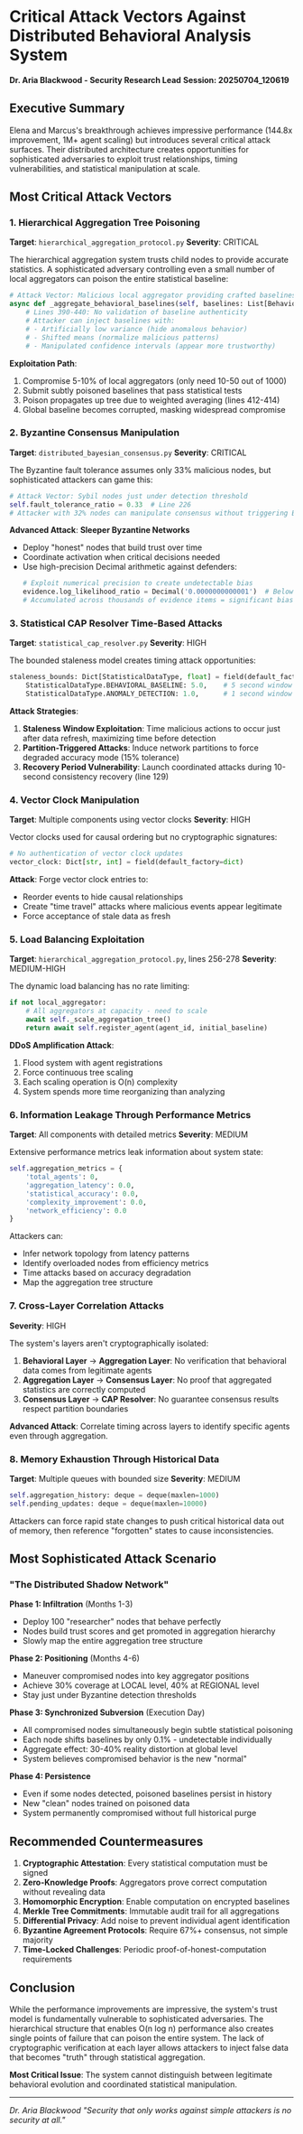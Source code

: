 # Critical Attack Vectors Against Distributed Behavioral Analysis System
**Dr. Aria Blackwood - Security Research Lead**
**Session: 20250704_120619**

## Executive Summary
Elena and Marcus's breakthrough achieves impressive performance (144.8x improvement, 1M+ agent scaling) but introduces several critical attack surfaces. Their distributed architecture creates opportunities for sophisticated adversaries to exploit trust relationships, timing vulnerabilities, and statistical manipulation at scale.

## Most Critical Attack Vectors

### 1. **Hierarchical Aggregation Tree Poisoning**
**Target**: `hierarchical_aggregation_protocol.py`
**Severity**: CRITICAL

The hierarchical aggregation system trusts child nodes to provide accurate statistics. A sophisticated adversary controlling even a small number of local aggregators can poison the entire statistical baseline:

```python
# Attack Vector: Malicious local aggregator providing crafted baselines
async def _aggregate_behavioral_baselines(self, baselines: List[BehavioralBaseline]) -> Dict[str, Any]:
    # Lines 390-440: No validation of baseline authenticity
    # Attacker can inject baselines with:
    # - Artificially low variance (hide anomalous behavior)
    # - Shifted means (normalize malicious patterns)
    # - Manipulated confidence intervals (appear more trustworthy)
```

**Exploitation Path**:
1. Compromise 5-10% of local aggregators (only need 10-50 out of 1000)
2. Submit subtly poisoned baselines that pass statistical tests
3. Poison propagates up tree due to weighted averaging (lines 412-414)
4. Global baseline becomes corrupted, masking widespread compromise

### 2. **Byzantine Consensus Manipulation**
**Target**: `distributed_bayesian_consensus.py`
**Severity**: CRITICAL

The Byzantine fault tolerance assumes only 33% malicious nodes, but sophisticated attackers can game this:

```python
# Attack Vector: Sybil nodes just under detection threshold
self.fault_tolerance_ratio = 0.33  # Line 226
# Attacker with 32% nodes can manipulate consensus without triggering Byzantine detection
```

**Advanced Attack**: **Sleeper Byzantine Networks**
- Deploy "honest" nodes that build trust over time
- Coordinate activation when critical decisions needed
- Use high-precision Decimal arithmetic against defenders:
  ```python
  # Exploit numerical precision to create undetectable bias
  evidence.log_likelihood_ratio = Decimal('0.0000000000001')  # Below detection threshold
  # Accumulated across thousands of evidence items = significant bias
  ```

### 3. **Statistical CAP Resolver Time-Based Attacks**
**Target**: `statistical_cap_resolver.py`
**Severity**: HIGH

The bounded staleness model creates timing attack opportunities:

```python
staleness_bounds: Dict[StatisticalDataType, float] = field(default_factory=lambda: {
    StatisticalDataType.BEHAVIORAL_BASELINE: 5.0,    # 5 second window
    StatisticalDataType.ANOMALY_DETECTION: 1.0,      # 1 second window
```

**Attack Strategies**:
1. **Staleness Window Exploitation**: Time malicious actions to occur just after data refresh, maximizing time before detection
2. **Partition-Triggered Attacks**: Induce network partitions to force degraded accuracy mode (15% tolerance)
3. **Recovery Period Vulnerability**: Launch coordinated attacks during 10-second consistency recovery (line 129)

### 4. **Vector Clock Manipulation**
**Target**: Multiple components using vector clocks
**Severity**: HIGH

Vector clocks used for causal ordering but no cryptographic signatures:

```python
# No authentication of vector clock updates
vector_clock: Dict[str, int] = field(default_factory=dict)
```

**Attack**: Forge vector clock entries to:
- Reorder events to hide causal relationships
- Create "time travel" attacks where malicious events appear legitimate
- Force acceptance of stale data as fresh

### 5. **Load Balancing Exploitation**
**Target**: `hierarchical_aggregation_protocol.py`, lines 256-278
**Severity**: MEDIUM-HIGH

The dynamic load balancing has no rate limiting:

```python
if not local_aggregator:
    # All aggregators at capacity - need to scale
    await self._scale_aggregation_tree()
    return await self.register_agent(agent_id, initial_baseline)
```

**DDoS Amplification Attack**:
1. Flood system with agent registrations
2. Force continuous tree scaling
3. Each scaling operation is O(n) complexity
4. System spends more time reorganizing than analyzing

### 6. **Information Leakage Through Performance Metrics**
**Target**: All components with detailed metrics
**Severity**: MEDIUM

Extensive performance metrics leak information about system state:

```python
self.aggregation_metrics = {
    'total_agents': 0,
    'aggregation_latency': 0.0,
    'statistical_accuracy': 0.0,
    'complexity_improvement': 0.0,
    'network_efficiency': 0.0
}
```

Attackers can:
- Infer network topology from latency patterns
- Identify overloaded nodes from efficiency metrics
- Time attacks based on accuracy degradation
- Map the aggregation tree structure

### 7. **Cross-Layer Correlation Attacks**
**Severity**: HIGH

The system's layers aren't cryptographically isolated:

1. **Behavioral Layer** → **Aggregation Layer**: No verification that behavioral data comes from legitimate agents
2. **Aggregation Layer** → **Consensus Layer**: No proof that aggregated statistics are correctly computed
3. **Consensus Layer** → **CAP Resolver**: No guarantee consensus results respect partition boundaries

**Advanced Attack**: Correlate timing across layers to identify specific agents even through aggregation.

### 8. **Memory Exhaustion Through Historical Data**
**Target**: Multiple queues with bounded size
**Severity**: MEDIUM

```python
self.aggregation_history: deque = deque(maxlen=1000)
self.pending_updates: deque = deque(maxlen=10000)
```

Attackers can force rapid state changes to push critical historical data out of memory, then reference "forgotten" states to cause inconsistencies.

## Most Sophisticated Attack Scenario

### "The Distributed Shadow Network"

**Phase 1: Infiltration** (Months 1-3)
- Deploy 100 "researcher" nodes that behave perfectly
- Nodes build trust scores and get promoted in aggregation hierarchy
- Slowly map the entire aggregation tree structure

**Phase 2: Positioning** (Months 4-6)
- Maneuver compromised nodes into key aggregator positions
- Achieve 30% coverage at LOCAL level, 40% at REGIONAL level
- Stay just under Byzantine detection thresholds

**Phase 3: Synchronized Subversion** (Execution Day)
- All compromised nodes simultaneously begin subtle statistical poisoning
- Each node shifts baselines by only 0.1% - undetectable individually
- Aggregate effect: 30-40% reality distortion at global level
- System believes compromised behavior is the new "normal"

**Phase 4: Persistence**
- Even if some nodes detected, poisoned baselines persist in history
- New "clean" nodes trained on poisoned data
- System permanently compromised without full historical purge

## Recommended Countermeasures

1. **Cryptographic Attestation**: Every statistical computation must be signed
2. **Zero-Knowledge Proofs**: Aggregators prove correct computation without revealing data
3. **Homomorphic Encryption**: Enable computation on encrypted baselines
4. **Merkle Tree Commitments**: Immutable audit trail for all aggregations
5. **Differential Privacy**: Add noise to prevent individual agent identification
6. **Byzantine Agreement Protocols**: Require 67%+ consensus, not simple majority
7. **Time-Locked Challenges**: Periodic proof-of-honest-computation requirements

## Conclusion

While the performance improvements are impressive, the system's trust model is fundamentally vulnerable to sophisticated adversaries. The hierarchical structure that enables O(n log n) performance also creates single points of failure that can poison the entire system. The lack of cryptographic verification at each layer allows attackers to inject false data that becomes "truth" through statistical aggregation.

**Most Critical Issue**: The system cannot distinguish between legitimate behavioral evolution and coordinated statistical manipulation.

---
*Dr. Aria Blackwood*
*"Security that only works against simple attackers is no security at all."*